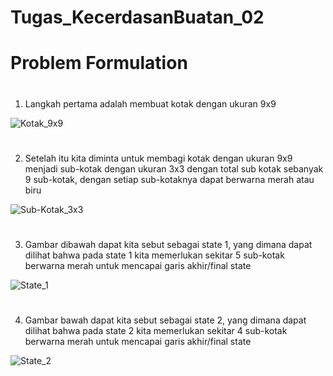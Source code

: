 # Tugas_KecerdasanBuatan_02

# Problem Formulation

#

1. Langkah pertama adalah membuat kotak dengan ukuran 9x9 

![Kotak_9x9](https://user-images.githubusercontent.com/86311770/136575453-d7196df0-d18c-464a-a4ec-16df65fca793.jpg)

#

2. Setelah itu kita diminta untuk membagi kotak dengan ukuran 9x9 menjadi sub-kotak dengan ukuran 3x3 dengan total sub kotak sebanyak 9 sub-kotak, dengan setiap sub-kotaknya dapat berwarna merah atau biru

![Sub-Kotak_3x3](https://user-images.githubusercontent.com/86311770/136575598-7e1f9a72-14c3-4ade-b96e-ae02ce084f79.jpg)

#

3. Gambar dibawah dapat kita sebut sebagai state 1, yang dimana dapat dilihat bahwa pada state 1 kita memerlukan sekitar 5 sub-kotak berwarna merah untuk mencapai garis akhir/final state

![State_1](https://user-images.githubusercontent.com/86311770/136575813-f9c9370a-82b8-4621-8852-e5ab9d22dc9f.jpg)

#

4. Gambar bawah dapat kita sebut sebagai state 2, yang dimana dapat dilihat bahwa pada state 2 kita memerlukan sekitar 4 sub-kotak berwarna merah untuk mencapai garis akhir/final state

![State_2](https://user-images.githubusercontent.com/86311770/136576263-d6477c33-3bd5-4ae1-80a9-ecf870ee9612.jpg)
